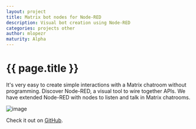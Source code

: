 ```yaml
---
layout: project
title: Matrix bot nodes for Node-RED
description: Visual bot creation using Node-RED
categories: projects other
author: mlopezr
maturity: Alpha
---
```


# {{ page.title }}
It's very easy to create simple interactions with a Matrix chatroom without programming. Discover Node-RED, a visual tool to wire together APIs. We have extended Node-RED with nodes to listen and talk in Matrix chatrooms.

![image](https://github.com/mlopezr/node-red-contrib-matrixbot/raw/master/docs/nodered-twitter.png)

Check it out on [GitHub](https://github.com/mlopezr/node-red-contrib-matrixbot).
